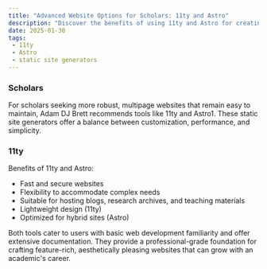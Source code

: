 ```yaml
---
title: "Advanced Website Options for Scholars: 11ty and Astro"
description: "Discover the benefits of using 11ty and Astro for creating robust scholarly websites, as suggested by Adam DJ Brett."
date: 2025-01-30
tags:
 - 11ty
 - Astro
 - static site generators
---
```

### Scholars

For scholars seeking more robust, multipage websites that remain easy to maintain, Adam DJ Brett recommends tools like 11ty and Astro1. These static site generators offer a balance between customization, performance, and simplicity.

### 11ty

Benefits of 11ty and Astro:
+ Fast and secure websites
+ Flexibility to accommodate complex needs
+ Suitable for hosting blogs, research archives, and teaching materials
+ Lightweight design (11ty)
+ Optimized for hybrid sites (Astro)

Both tools cater to users with basic web development familiarity and offer extensive documentation. They provide a professional-grade foundation for crafting feature-rich, aesthetically pleasing websites that can grow with an academic's career.

